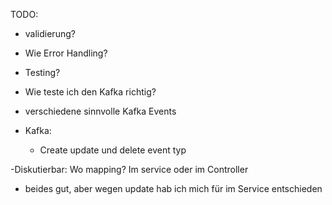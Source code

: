 TODO: 
- validierung? 
- Wie Error Handling? 
- Testing?
- Wie teste ich den Kafka richtig?
- verschiedene sinnvolle Kafka Events

- Kafka: 
  - Create update und delete event typ

-Diskutierbar: Wo mapping? Im service oder im Controller
- beides gut, aber wegen update hab ich mich für im Service entschieden